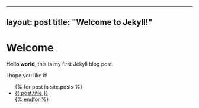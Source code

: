 
---
layout: post
title:  "Welcome to Jekyll!"
---

# Welcome

**Hello world**, this is my first Jekyll blog post.

I hope you like it!

<ul>
  {% for post in site.posts %}
    <li>
      <a href="{{ post.url }}">{{ post.title }}</a>
    </li>
  {% endfor %}
</ul>